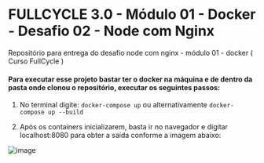 # FULLCYCLE 3.0 - Módulo 01 - Docker - Desafio 02 - Node com Nginx
Repositório para entrega do desafio node com nginx - módulo 01 - docker ( Curso FullCycle )

#### Para executar esse projeto bastar ter o docker na máquina e de dentro da pasta onde clonou o repositório, executar os seguintes passos:

1) No terminal digite:
``` docker-compose up ``` 
ou  alternativamente
```docker-compose up --build ```

2) Após os containers inicializarem, basta ir no navegador e digitar localhost:8080 para obter a saída conforme a imagem abaixo:

![image](https://user-images.githubusercontent.com/3687713/156277296-30ab6c55-8f0e-44c9-a222-17edc9b1abc5.png)
